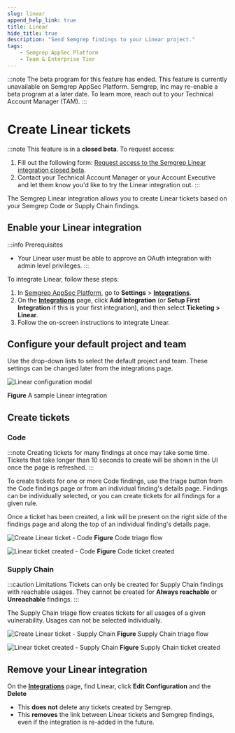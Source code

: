 ```yaml
---
slug: linear
append_help_link: true
title: Linear
hide_title: true
description: "Send Semgrep findings to your Linear project."
tags:
    - Semgrep AppSec Platform
    - Team & Enterprise Tier
---
```


:::note
The beta program for this feature has ended. This feature is currently unavailable on Semgrep AppSec Platform. Semgrep, Inc may re-enable a beta program at a later date. To learn more, reach out to your Technical Account Manager (TAM).
:::

# Create Linear tickets

:::note
This feature is in a **closed beta**. To request access:
1. Fill out the following form: [Request access to the Semgrep Linear integration closed beta](https://get.semgrep.dev/Jira-asana-linear-private-beta.html).
2. Contact your Technical Account Manager or your Account Executive and let them know you'd like to try the Linear integration out.
:::

The Semgrep Linear integration allows you to create Linear tickets based on your Semgrep Code or Supply Chain findings.

## Enable your Linear integration

:::info Prerequisites
* Your Linear user must be able to approve an OAuth integration with admin level privileges.
:::

To integrate Linear, follow these steps:

1. In [Semgrep AppSec Platform](https://semgrep.dev/login), go to **Settings** > **[Integrations](https://semgrep.dev/orgs/-/settings/integrations)**.
2. On the **[Integrations](https://semgrep.dev/orgs/-/settings/integrations)** page, click **Add Integration** (or **Setup First Integration** if this is your first integration), and then select **Ticketing > Linear**.
3. Follow the on-screen instructions to integrate Linear.

## Configure your default project and team

Use the drop-down lists to select the default project and team. These settings can be changed later from the integrations page.

![Linear configuration modal](/img/linear-configure-defaults.png)

**Figure** A sample Linear integration

## Create tickets

### Code

:::note
Creating tickets for many findings at once may take some time. Tickets that take longer than 10 seconds to create will be shown in the UI once the page is refreshed.
:::

To create tickets for one or more Code findings, use the triage button from the Code findings page or from an individual finding's details page. Findings can be individually selected, or you can create tickets for all findings for a given rule.

Once a ticket has been created, a link will be present on the right side of the findings page and along the top of an individual finding's details page.

![Create Linear ticket - Code](/img/linear-code-findings.png)
**Figure** Code triage flow

![Linear ticket created - Code](/img/linear-code-ticketed.png)
**Figure** Code ticket created

### Supply Chain

:::caution Limitations
Tickets can only be created for Supply Chain findings with reachable usages. They cannot be created for **Always reachable** or **Unreachable** findings.
:::

The Supply Chain triage flow creates tickets for all usages of a given vulnerability. Usages can not be selected individually.

![Create Linear ticket - Supply Chain](/img/linear-ssc-findings.png)
**Figure** Supply Chain triage flow

![Linear ticket created - Supply Chain](/img/linear-ssc-ticketed.png)
**Figure** Supply Chain ticket created

## Remove your Linear integration

On the **[Integrations](https://semgrep.dev/orgs/-/settings/integrations)** page, find Linear, click **Edit Configuration** and the **Delete**

* This **does not** delete any tickets created by Semgrep.
* This **removes** the link between Linear tickets and Semgrep findings, even if the integration is re-added in the future.
